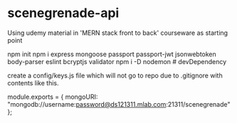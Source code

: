# scenegrenade-api

Using udemy material in 'MERN stack front to back' courseware as starting point

npm init
npm i express mongoose passport passport-jwt jsonwebtoken body-parser eslint bcryptjs validator
npm i -D nodemon # devDependency

create a config/keys.js file which will not go to repo due to .gitignore with contents like this.

module.exports = {
  mongoURI:
    "mongodb://username:password@ds121311.mlab.com:21311/scenegrenade"
};
